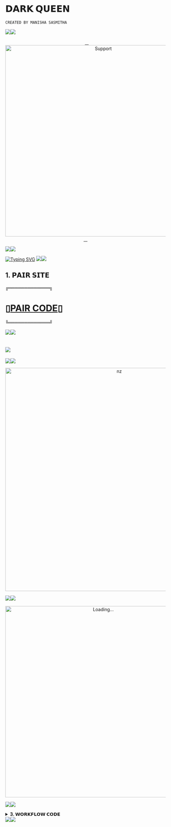 # 𝗗𝗔𝗥𝗞 𝗤𝗨𝗘𝗘𝗡
```CREATED BY MANISHA SASMITHA```

<a><img src='https://i.imgur.com/LyHic3i.gif'/></a><a><img src='https://i.imgur.com/LyHic3i.gif'/></a>
                                               

</p>
<p align="center"> 
  <a href="https://wa.me/759934522?text=*help🥲*">
    <img alt=Support height="600" src="https://files.catbox.moe/unnoua.jpg">
    </p>
<a><img src='https://i.imgur.com/LyHic3i.gif'/></a><a><img src='https://i.imgur.com/LyHic3i.gif'/></a>

<a href="https://git.io/typing-svg"><img src="https://readme-typing-svg.demolab.com?font=Fira+Code&pause=1000&random=false&width=435&lines=THIS+IS+DARK_QUEEN+MADE+IN+SRILANKA+🇱🇰" alt="Typing SVG" /></a>
<a><img src='https://i.imgur.com/LyHic3i.gif'/></a><a><img src= https://i.imgur.com/LyHic3i.gif /></a>

## 1. 𝗣𝗔𝗜𝗥 𝗦𝗜𝗧𝗘
╔═════════════╗
# ▯[PAIR CODE](https://replit.com/@manisha1718mani/WHATSAPP-BOT-PIR)▯
╚═════════════╝

<a><img src= https://i.imgur.com/LyHic3i.gif /></a><a><img src= https://i.imgur.com/LyHic3i.gif /></a>
# <a href="https://wa.me/759934522"><img src="https://img.shields.io/badge/whatsapp-ff0000?style=for-the-badge&logo=whatsapp&logoColor=ff000000&link=https://wa.me/759934522" /><br>
<a><img src='https://i.imgur.com/LyHic3i.gif'/></a><a><img src='https://i.imgur.com/LyHic3i.gif'/></a>


<p align="center">

<img src="https://github.com/Platane/snk/raw/output/github-contribution-grid-snake.svg" alt="nz" width="700"/>

</p>
<a><img src='https://i.imgur.com/LyHic3i.gif'/></a><a><img src='https://i.imgur.com/LyHic3i.gif'/></a>
       
<p align="center">

<img src="./dark/img/2006_7.gif" alt="Loading..." width="600"/>

<a><img src='https://i.imgur.com/LyHic3i.gif'/></a><a><img src='https://i.imgur.com/LyHic3i.gif'/></a>


</b>
</details>

<!-- WORKFLOW CODE -->
<b><details><summary>3. 𝗪𝗢𝗥𝗞𝗙𝗟𝗢𝗪 𝗖𝗢𝗗𝗘</summary></b>

<p align="center">

```
name: Node.js CI

on:
  push:
    branches:
      - main
  pull_request:
    branches:
      - main

jobs:
  build:

    runs-on: ubuntu-latest

    strategy:
      matrix:
        node-version: [20.x]

    steps:
    - name: Checkout repository
      uses: actions/checkout@v3

    - name: Set up Node.js
      uses: actions/setup-node@v3
      with:
        node-version: ${{ matrix.node-version }}

    - name: Install dependencies
      run: npm install

    - name: Start application
      run: npm start
```
      
</details>
<a><img src='https://i.imgur.com/LyHic3i.gif'/></a><a><img src='https://i.imgur.com/LyHic3i.gif'/></a>

